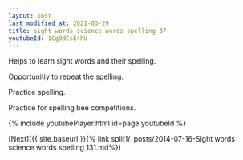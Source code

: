 ```yaml
---
layout: post
last_modified_at: 2021-03-29
title: sight words science words spelling 37
youtubeId: 1Cg9dCsE4hU
---
```

 
 
Helps to learn sight words and their spelling.

Opportunitiy to repeat the spelling. 

Practice spelling. 
 
Practice for spelling bee competitions. 
 
{% include youtubePlayer.html id=page.youtubeId %}
 
 

[Next]({{ site.baseurl }}{% link  split1/_posts/2014-07-16-Sight words science words spelling 131.md%})
 
